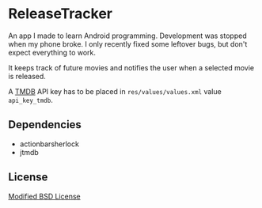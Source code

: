 ReleaseTracker
==============

An app I made to learn Android programming. Development was stopped when my phone broke.
I only recently fixed some leftover bugs, but don't expect everything to work.  

It keeps track of future movies and notifies the user when a selected movie is released.  

A [TMDB](http://themoviedb.org/) API key has to be placed in `res/values/values.xml` value `api_key_tmdb`.  

## Dependencies
* actionbarsherlock
* jtmdb  

## License
[Modified BSD License](http://directory.fsf.org/wiki/License:BSD_3Clause)  
